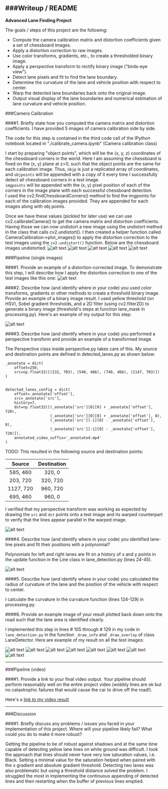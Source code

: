 
###Writeup / README
---
**Advanced Lane Finding Project**

The goals / steps of this project are the following:

* Compute the camera calibration matrix and distortion coefficients given a set of chessboard images.
* Apply a distortion correction to raw images.
* Use color transforms, gradients, etc., to create a thresholded binary image.
* Apply a perspective transform to rectify binary image ("birds-eye view").
* Detect lane pixels and fit to find the lane boundary.
* Determine the curvature of the lane and vehicle position with respect to center.
* Warp the detected lane boundaries back onto the original image.
* Output visual display of the lane boundaries and numerical estimation of lane curvature and vehicle position.

[//]: # (Image References)

[image1]: ./output_images/calibration1_undistorted.png "Undistorted Chessboard"
[image2]: ./output_images/calibration10_undistorted.png "Undistorted Chessboard"
[image3]: ./output_images/calibration11_undistorted.png "Undistorted Chessboard"
[image4]: ./output_images/calibration12_undistorted.png "Undistorted Chessboard"
[image5]: ./output_images/calibration13_undistorted.png "Undistorted Chessboard"
[image6]: ./output_images/test1_undistorted.png "Undistorted actual image"
[image7]: ./examples/binary_combo_example.jpg "Binary Example"
[image8]: ./examples/warped_straight_lines.jpg "Warp Example"
[image9]: ./examples/color_fit_lines.jpg "Fit Visual"
[image10]: ./output_images/straight_lines1_annotated.png "Output"
[image11]: ./output_images/straight_lines2_annotated.png "Output"
[image12]: ./output_images/test1_annotated.png "Output"
[image13]: ./output_images/test2_annotated.png "Output"
[image14]: ./output_images/test3_annotated.png "Output"
[image15]: ./output_images/test4_annotated.png "Output"
[image16]: ./output_images/test5_annotated.png "Output"
[image17]: ./output_images/test6_annotated.png "Output"
[video18]: https://youtu.be/MB3E06JQVwQ "Video"

###Camera Calibration

####1. Briefly state how you computed the camera matrix and distortion coefficients. I have provided 5 images of camera calibration side by side.

The code for this step is contained in the third code cell of the IPython notebook located in "./calibrate_camera.ipynb" (Camera calibration class)  

I start by preparing "object points", which will be the (x, y, z) coordinates of the chessboard corners in the world. Here I am assuming the chessboard is fixed on the (x, y) plane at z=0, such that the object points are the same for each calibration image.  Thus, `objp` is just a replicated array of coordinates, and `objpoints` will be appended with a copy of it every time I successfully detect all chessboard corners in a test image.  
`imgpoints` will be appended with the (x, y) pixel position of each of the corners in the image plane with each successful chessboard detection.  
I used the cv2.findChessboardCorners() method to find the imgpoints for each of the calibration images provided. They are appended for each images along with obj points.

Once we have these values (pickled for later use) we can use cv2.calibrateCamera() to get the camera matrix and distortion coefficients. 
Having those we can now undistort a new image using the undistort method in the class that calls cv2.undistort().
I then created a helper function called CameraCalibration->plot_images() to apply the distortion correction to the test images using the `cv2.undistort()` function. Below are the chessboard images undistorted:
![alt text][image1]
![alt text][image2]
![alt text][image3]
![alt text][image4]
![alt text][image5]

###Pipeline (single images)

####1. Provide an example of a distortion-corrected image.
To demonstrate this step, I will describe how I apply the distortion correction to one of the test images like this one:
![alt text][image6]

####2. Describe how (and identify where in your code) you used color transforms, gradients or other methods to create a threshold binary image.  Provide an example of a binary image result.
I used yellow threshold (on HSV), Sobel gradient thresholds, and a 2D filter (using cv2.filter2D) to generate a binary image (threshold's steps at function lane_mask in processing.py). Here's an example of my output for this step:

![alt text][image7]

####3. Describe how (and identify where in your code) you performed a perspective transform and provide an example of a transformed image.

The Perspective class inside perspective.py takes care of this. My source and destination points are defined in detected_lanes.py as shown below:

```
_annotate = dict(
    offset=250,
    src=np.float32([(132, 703), (540, 466), (740, 466), (1147, 703)])
)


detected_lanes_config = dict(
    offset=_annotate['offset'],
    src=_annotate['src'],
    history=7,
    dst=np.float32([(_annotate['src'][0][0] + _annotate['offset'], 720),
                    (_annotate['src'][0][0] + _annotate['offset'], 0),
                    (_annotate['src'][-1][0] - _annotate['offset'], 0),
                    (_annotate['src'][-1][0] - _annotate['offset'], 720)]),
    annotated_video_suffix='_annotated.mp4'
)

```

TODO: This resulted in the following source and destination points:

| Source        | Destination   | 
|:-------------:|:-------------:| 
| 585, 460      | 320, 0        | 
| 203, 720      | 320, 720      |
| 1127, 720     | 960, 720      |
| 695, 460      | 960, 0        |

I verified that my perspective transform was working as expected by drawing the `src` and `dst` points onto a test image and its warped counterpart to verify that the lines appear parallel in the warped image.


![alt text][image8]

####4. Describe how (and identify where in your code) you identified lane-line pixels and fit their positions with a polynomial?

Polynomials for left and right lanes are fit on a history of x and y points in the update function in the Line class in lane_detection.py (lines 24-45).

![alt text][image9]

####5. Describe how (and identify where in your code) you calculated the radius of curvature of the lane and the position of the vehicle with respect to center.

I calculate the curvature in the curvature function (lines 124-129) in processing.py.

####6. Provide an example image of your result plotted back down onto the road such that the lane area is identified clearly.

I implemented this step in lines # 105 through # 129 in my code in `lane_detection.py` in the function `_draw_info` and `_draw_overlay` of class LaneDetector. 
Here are example of my result on all the test images:


![alt text][image10]
![alt text][image11]
![alt text][image12]
![alt text][image13]
![alt text][image14]
![alt text][image15]
![alt text][image16]
![alt text][image17]

---

###Pipeline (video)

####1. Provide a link to your final video output.  Your pipeline should perform reasonably well on the entire project video (wobbly lines are ok but no catastrophic failures that would cause the car to drive off the road!).

Here's a [link to my video result](https://youtu.be/MB3E06JQVwQ)

---

###Discussion

####1. Briefly discuss any problems / issues you faced in your implementation of this project.  Where will your pipeline likely fail?  What could you do to make it more robust?

Getting the pipeline to be of robust against shadows and at the same time capable of detecting yellow lane lines on white ground was difficult. 
I took the approach that lines should never have very low saturation values, i.e. Black. 
Setting a minimal value for the saturation helped when paired with the x gradient and absolute gradient threshold. 
Detecting two lanes was also problematic but using a threshold distance solved the problem.
I struggled the most in implementing the continuous appending of detected lines and then restarting when the buffer of previous lines emptied.

